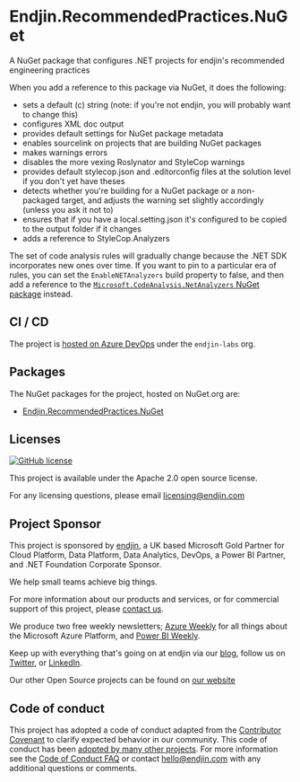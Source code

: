 # Endjin.RecommendedPractices.NuGet

A NuGet package that configures .NET projects for endjin's recommended engineering practices

When you add a reference to this package via NuGet, it does the following:

* sets a default (c) string (note: if you're not endjin, you will probably want to change this)
* configures XML doc output
* provides default settings for NuGet package metadata
* enables sourcelink on projects that are building NuGet packages
* makes warnings errors
* disables the more vexing Roslynator and StyleCop warnings
* provides default stylecop.json and .editorconfig files at the solution level if you don't yet have theses
* detects whether you're building for a NuGet package or a non-packaged target, and adjusts the warning set slightly accordingly (unless you ask it not to)
* ensures that if you have a local.setting.json it's configured to be copied to the output folder if it changes
* adds a reference to StyleCop.Analyzers

The set of code analysis rules will gradually change because the .NET SDK incorporates new ones over time. If you want to pin to a particular era of rules, you can set the `EnableNETAnalyzers` build property to false, and then add a reference to the [`Microsoft.CodeAnalysis.NetAnalyzers` NuGet package](https://www.nuget.org/packages/Microsoft.CodeAnalysis.NetAnalyzers) instead.

## CI / CD

The project is [hosted on Azure DevOps](https://dev.azure.com/endjin-labs/Endjin.RecommendedPractices.NuGet) under the `endjin-labs` org.

## Packages

The NuGet packages for the project, hosted on NuGet.org are:

- [Endjin.RecommendedPractices.NuGet](https://www.nuget.org/packages/Endjin.RecommendedPractices.NuGet)

## Licenses

[![GitHub license](https://img.shields.io/badge/License-Apache%202-blue.svg)](https://raw.githubusercontent.com/endjin/Endjin.RecommendedPractices.NuGet/main/LICENSE)

This project is available under the Apache 2.0 open source license.

For any licensing questions, please email [&#108;&#105;&#99;&#101;&#110;&#115;&#105;&#110;&#103;&#64;&#101;&#110;&#100;&#106;&#105;&#110;&#46;&#99;&#111;&#109;](&#109;&#97;&#105;&#108;&#116;&#111;&#58;&#108;&#105;&#99;&#101;&#110;&#115;&#105;&#110;&#103;&#64;&#101;&#110;&#100;&#106;&#105;&#110;&#46;&#99;&#111;&#109;)

## Project Sponsor

This project is sponsored by [endjin](https://endjin.com), a UK based Microsoft Gold Partner for Cloud Platform, Data Platform, Data Analytics, DevOps, a Power BI Partner, and .NET Foundation Corporate Sponsor.

We help small teams achieve big things.

For more information about our products and services, or for commercial support of this project, please [contact us](https://endjin.com/contact-us). 

We produce two free weekly newsletters; [Azure Weekly](https://azureweekly.info) for all things about the Microsoft Azure Platform, and [Power BI Weekly](https://powerbiweekly.info).

Keep up with everything that's going on at endjin via our [blog](https://blogs.endjin.com/), follow us on [Twitter](https://twitter.com/endjin), or [LinkedIn](https://www.linkedin.com/company/1671851/).

Our other Open Source projects can be found on [our website](https://endjin.com/open-source)

## Code of conduct

This project has adopted a code of conduct adapted from the [Contributor Covenant](http://contributor-covenant.org/) to clarify expected behavior in our community. This code of conduct has been [adopted by many other projects](http://contributor-covenant.org/adopters/). For more information see the [Code of Conduct FAQ](https://opensource.microsoft.com/codeofconduct/faq/) or contact [&#104;&#101;&#108;&#108;&#111;&#064;&#101;&#110;&#100;&#106;&#105;&#110;&#046;&#099;&#111;&#109;](&#109;&#097;&#105;&#108;&#116;&#111;:&#104;&#101;&#108;&#108;&#111;&#064;&#101;&#110;&#100;&#106;&#105;&#110;&#046;&#099;&#111;&#109;) with any additional questions or comments.
